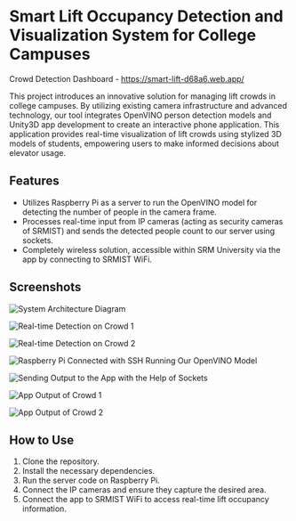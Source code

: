 # Smart Lift Occupancy Detection and Visualization System for College Campuses

Crowd Detection Dashboard - https://smart-lift-d68a6.web.app/

This project introduces an innovative solution for managing lift crowds in college campuses. By utilizing existing camera infrastructure and advanced technology, our tool integrates OpenVINO person detection models and Unity3D app development to create an interactive phone application. This application provides real-time visualization of lift crowds using stylized 3D models of students, empowering users to make informed decisions about elevator usage.

## Features

- Utilizes Raspberry Pi as a server to run the OpenVINO model for detecting the number of people in the camera frame.
- Processes real-time input from IP cameras (acting as security cameras of SRMIST) and sends the detected people count to our server using sockets.
- Completely wireless solution, accessible within SRM University via the app by connecting to SRMIST WiFi.

## Screenshots

![System Architecture Diagram](https://github.com/UjjwalPardeshi/realtime_persondetection/assets/113883490/95c0a835-ba92-4949-a29d-b7278957bf52)

![Real-time Detection on Crowd 1](https://github.com/UjjwalPardeshi/realtime_persondetection/assets/113883490/6d6a4f38-b6bd-4406-a08f-bcc3fe1cac17)

![Real-time Detection on Crowd 2](https://github.com/UjjwalPardeshi/realtime_persondetection/assets/113883490/c1f535b3-b71d-4e8b-9220-4402c1252607)

![Raspberry Pi Connected with SSH Running Our OpenVINO Model](https://github.com/UjjwalPardeshi/realtime_persondetection/assets/113883490/3f878bbf-3a96-4b6b-bb3f-de16d493f2a6)

![Sending Output to the App with the Help of Sockets](https://github.com/UjjwalPardeshi/realtime_persondetection/assets/113883490/34e54991-f61f-49af-9c92-d4dd492a1599)

![App Output of Crowd 1](https://github.com/UjjwalPardeshi/realtime_persondetection/assets/113883490/15a22b67-0cf3-4d3b-8a15-665a81ee8b50)

![App Output of Crowd 2](https://github.com/UjjwalPardeshi/realtime_persondetection/assets/113883490/b069e585-5e73-4faf-8ff0-7a5faf744de1)

## How to Use

1. Clone the repository.
2. Install the necessary dependencies.
3. Run the server code on Raspberry Pi.
4. Connect the IP cameras and ensure they capture the desired area.
5. Connect the app to SRMIST WiFi to access real-time lift occupancy information.
